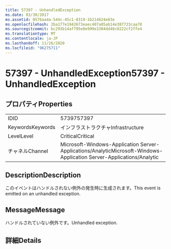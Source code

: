 ```yaml
---
title: 57397 - UnhandledException
ms.date: 03/30/2017
ms.assetid: 0576aa4a-544c-45c1-8319-1b214824e83e
ms.openlocfilehash: 2ba177e1942673eaec407a05ab14e387723caa78
ms.sourcegitcommit: bc293b14af795e0e999e3304dd40c0222cf2ffe4
ms.translationtype: MT
ms.contentlocale: ja-JP
ms.lasthandoff: 11/26/2020
ms.locfileid: "96275711"
---
```

# <a name="57397---unhandledexception"></a><span data-ttu-id="7328a-102">57397 - UnhandledException</span><span class="sxs-lookup"><span data-stu-id="7328a-102">57397 - UnhandledException</span></span>

## <a name="properties"></a><span data-ttu-id="7328a-103">プロパティ</span><span class="sxs-lookup"><span data-stu-id="7328a-103">Properties</span></span>  
  
|||  
|-|-|  
|<span data-ttu-id="7328a-104">ID</span><span class="sxs-lookup"><span data-stu-id="7328a-104">ID</span></span>|<span data-ttu-id="7328a-105">57397</span><span class="sxs-lookup"><span data-stu-id="7328a-105">57397</span></span>|  
|<span data-ttu-id="7328a-106">Keywords</span><span class="sxs-lookup"><span data-stu-id="7328a-106">Keywords</span></span>|<span data-ttu-id="7328a-107">インフラストラクチャ</span><span class="sxs-lookup"><span data-stu-id="7328a-107">Infrastructure</span></span>|  
|<span data-ttu-id="7328a-108">Level</span><span class="sxs-lookup"><span data-stu-id="7328a-108">Level</span></span>|<span data-ttu-id="7328a-109">Critical</span><span class="sxs-lookup"><span data-stu-id="7328a-109">Critical</span></span>|  
|<span data-ttu-id="7328a-110">チャネル</span><span class="sxs-lookup"><span data-stu-id="7328a-110">Channel</span></span>|<span data-ttu-id="7328a-111">Microsoft-Windows-Application Server-Applications/Analytic</span><span class="sxs-lookup"><span data-stu-id="7328a-111">Microsoft-Windows-Application Server-Applications/Analytic</span></span>|  
  
## <a name="description"></a><span data-ttu-id="7328a-112">Description</span><span class="sxs-lookup"><span data-stu-id="7328a-112">Description</span></span>  

 <span data-ttu-id="7328a-113">このイベントはハンドルされない例外の発生時に生成されます。</span><span class="sxs-lookup"><span data-stu-id="7328a-113">This event is emitted on an unhandled exception.</span></span>  
  
## <a name="message"></a><span data-ttu-id="7328a-114">Message</span><span class="sxs-lookup"><span data-stu-id="7328a-114">Message</span></span>  

 <span data-ttu-id="7328a-115">ハンドルされていない例外です。</span><span class="sxs-lookup"><span data-stu-id="7328a-115">Unhandled exception.</span></span>  
  
## <a name="details"></a><span data-ttu-id="7328a-116">詳細</span><span class="sxs-lookup"><span data-stu-id="7328a-116">Details</span></span>

